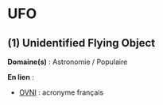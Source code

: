# UFO

## (1) Unidentified Flying Object

**Domaine(s)** : Astronomie / Populaire

**En lien** :

+ [OVNI](../O/ovni.md) : acronyme français
